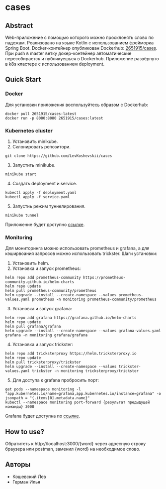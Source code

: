 # cases

## Abstract
Web-приложение с помощью которого можно просклонять слово по падежам.
Реализовано на языке Kotlin с использованием фрейморка Spring Boot.
Docker-контейнер опубликован Dockerhub: [2651915/cases](https://hub.docker.com/repository/docker/2651915/cases/general).
При push в master ветку докер-контейнер автоматические пересобирается и публикуешься в Dockerhub.
Приложение развёрнуто в k8s кластере с использованием deployment.

## Quick Start
### Docker
Для установки приложения воспользуйтесь образом с Dockerhub:
```
docker pull 2651915/cases:latest
docker run -p 8080:8080 2651915/cases:latest
```

### Kubernetes cluster
1. Установить minikube.
2. Склонировать репозитори.
```
git clone https://github.com/LevKoshevskii/cases
```
3. Запустить minikube.
```
minikube start
```
4. Создать deployment и service.
```
kubectl apply -f deployment.yaml
kubectl apply -f service.yaml
```
5. Запустиь режим туннелирования.
```
minikube tunnel
```
Приложение будет доступно [ссылке](http://localhost:8080/).

### Monitoring
Для мониторинга можно использовать prometheus и grafana, а для кэширвоания запросов можно использовать trickster.
Шаги установки:
1. Установить helm.
2. Установка и запуск prometheus:
```
helm repo add prometheus-community https://prometheus-community.github.io/helm-charts
helm repo update
helm pull prometheus-community/prometheus
helm upgrade --install --create-namespace --values prometheus-values.yaml prometheus -n monitoring prometheus-community/prometheus
```
3. Установка и запуск grafana:
```
helm repo add grafana https://grafana.github.io/helm-charts
helm repo update
helm pull grafana/grafana
helm upgrade --install --create-namespace --values grafana-values.yaml grafana -n monitoring grafana/grafana
```
4. Установка и запуск trickster:
```
helm repo add tricksterproxy https://helm.tricksterproxy.io
helm repo update
helm pull tricksterproxy/trickster
helm upgrade --install --create-namespace --values trickster-values.yaml trickster -n monitoring tricksterproxy/trickster
```
5. Для доступа к grafana пробросить порт:
```
get pods --namespace monitoring -l "app.kubernetes.io/name=grafana,app.kubernetes.io/instance=grafana" -o jsonpath = "{.items[0].metadata.name}"
kubectl --namespace monitoring port-forward {результат предыдущей команды} 3000
```
Grafana будет доступна по [ссылке](http://localhost:3000/).

## How to use?
Обратитеть к http://localhost:3000/{word} через адресную строку браузера или postman, заменил {word} на необходимое слово.

## Авторы
* Кошевский Лев
* Герман Илья